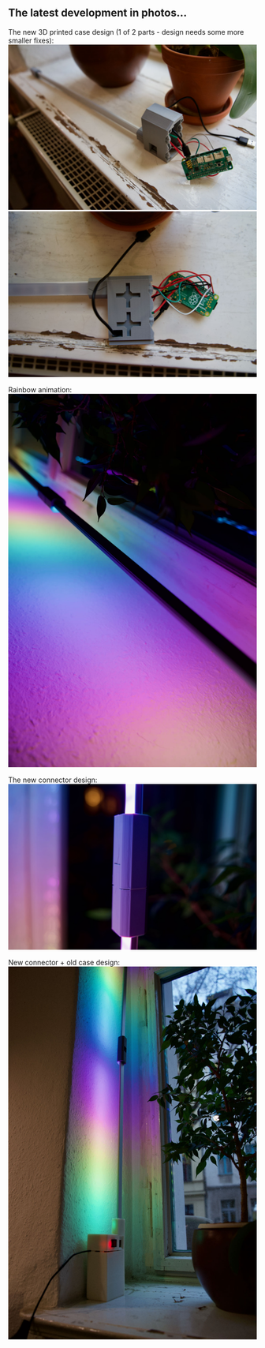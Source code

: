 ## The latest development in photos...

The new 3D printed case design (1 of 2 parts - design needs some more smaller fixes):
![Photo](https://raw.githubusercontent.com/glowingkitty/The-Glowing-Stripes-Project/master/development_photos/DSC07690.jpeg "Photo")
![Photo](https://raw.githubusercontent.com/glowingkitty/The-Glowing-Stripes-Project/master/development_photos/DSC07691.jpeg "Photo")

Rainbow animation:
![Photo](https://raw.githubusercontent.com/glowingkitty/The-Glowing-Stripes-Project/master/development_photos/DSC07655.jpeg "Photo")

The new connector design:
![Photo](https://raw.githubusercontent.com/glowingkitty/The-Glowing-Stripes-Project/master/development_photos/DSC07658.jpeg "Photo")

New connector + old case design:
![Photo](https://raw.githubusercontent.com/glowingkitty/The-Glowing-Stripes-Project/master/development_photos/DSC07679.jpeg "Photo")